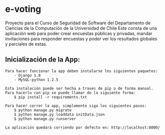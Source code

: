 # e-voting

Proyecto para el Curso de Seguridad de Software del Departamento de Ciencias de la Computación de la Universidad de Chile
Este consta de una aplicación web para poder crear encuestas públicas y privadas, mandar invitaciones para responder encuestas y poder ver los resultados globales y parciales de estas.

## Inicialización de la App:

	Para hacer funcionar la app deben instalarse los siguientes paquetes:
		- Django 1.8
		- MySQL-python 1.2.5

	Esta instalación puede ser hecha a traves de pip o de forma manual.
	Para hacerlo con pip se puede llamar de la siguiente forma:
		$ pip install -r requirements.txt

	Para hacer correr la app, simplemente siga los siguientes pasos:
	    $ python manage.py migrate
	    $ python manage.py loaddata initData.json
		$ python manage.py runserver

	La aplicación quedará corriendo por defecto en: http://localhost:8000/
